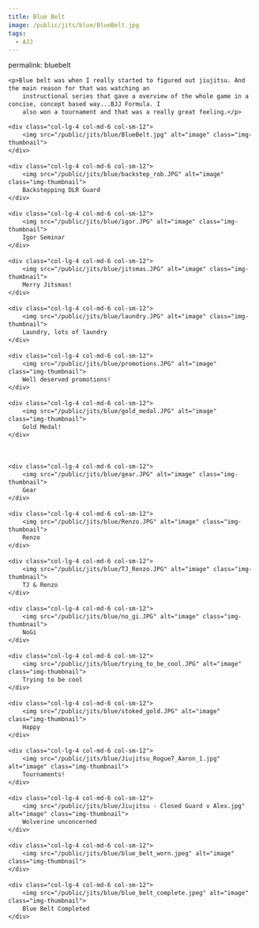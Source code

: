 ```yaml
---
title: Blue Belt
image: /public/jits/blue/BlueBelt.jpg
tags:
  - AJJ
---
```


permalink: bluebelt

<div class="row align-items-center pb-3">

    <p>Blue belt was when I really started to figured out jiujitsu. And the main reason for that was watching an
        instructional series that gave a overview of the whole game in a concise, concept based way...BJJ Formula. I
        also won a tournament and that was a really great feeling.</p>

</div>

<div class="row">

    <div class="col-lg-4 col-md-6 col-sm-12">
        <img src="/public/jits/blue/BlueBelt.jpg" alt="image" class="img-thumbnail">
    </div>

    <div class="col-lg-4 col-md-6 col-sm-12">
        <img src="/public/jits/blue/backstep_rob.JPG" alt="image" class="img-thumbnail">
        Backstepping DLR Guard
    </div>

    <div class="col-lg-4 col-md-6 col-sm-12">
        <img src="/public/jits/blue/igor.JPG" alt="image" class="img-thumbnail">
        Igor Seminar
    </div>

    <div class="col-lg-4 col-md-6 col-sm-12">
        <img src="/public/jits/blue/jitsmas.JPG" alt="image" class="img-thumbnail">
        Merry Jitsmas!
    </div>

    <div class="col-lg-4 col-md-6 col-sm-12">
        <img src="/public/jits/blue/laundry.JPG" alt="image" class="img-thumbnail">
        Laundry, lots of laundry
    </div>

    <div class="col-lg-4 col-md-6 col-sm-12">
        <img src="/public/jits/blue/promotions.JPG" alt="image" class="img-thumbnail">
        Well deserved promotions!
    </div>

    <div class="col-lg-4 col-md-6 col-sm-12">
        <img src="/public/jits/blue/gold_medal.JPG" alt="image" class="img-thumbnail">
        Gold Medal!
    </div>



    <div class="col-lg-4 col-md-6 col-sm-12">
        <img src="/public/jits/blue/gear.JPG" alt="image" class="img-thumbnail">
        Gear
    </div>

    <div class="col-lg-4 col-md-6 col-sm-12">
        <img src="/public/jits/blue/Renzo.JPG" alt="image" class="img-thumbnail">
        Renzo
    </div>

    <div class="col-lg-4 col-md-6 col-sm-12">
        <img src="/public/jits/blue/TJ_Renzo.JPG" alt="image" class="img-thumbnail">
        TJ & Renzo
    </div>

    <div class="col-lg-4 col-md-6 col-sm-12">
        <img src="/public/jits/blue/no_gi.JPG" alt="image" class="img-thumbnail">
        NoGi
    </div>

    <div class="col-lg-4 col-md-6 col-sm-12">
        <img src="/public/jits/blue/trying_to_be_cool.JPG" alt="image" class="img-thumbnail">
        Trying to be cool
    </div>

    <div class="col-lg-4 col-md-6 col-sm-12">
        <img src="/public/jits/blue/stoked_gold.JPG" alt="image" class="img-thumbnail">
        Happy
    </div>

    <div class="col-lg-4 col-md-6 col-sm-12">
        <img src="/public/jits/blue/Jiujitsu_Rogue7_Aaron_1.jpg" alt="image" class="img-thumbnail">
        Tournaments!
    </div>

    <div class="col-lg-4 col-md-6 col-sm-12">
        <img src="/public/jits/blue/Jiujitsu - Closed Guard v Alex.jpg" alt="image" class="img-thumbnail">
        Wolverine unconcerned
    </div>

    <div class="col-lg-4 col-md-6 col-sm-12">
        <img src="/public/jits/blue/blue_belt_worn.jpeg" alt="image" class="img-thumbnail">
    </div>

    <div class="col-lg-4 col-md-6 col-sm-12">
        <img src="/public/jits/blue/blue_belt_complete.jpeg" alt="image" class="img-thumbnail">
        Blue Belt Completed
    </div>

</div>